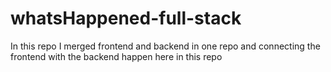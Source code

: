 # whatsHappened-full-stack

In this repo I merged frontend and backend in one repo and connecting the frontend with the backend happen here in this repo
